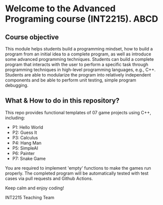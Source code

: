 # Welcome to the Advanced Programing course (INT2215). ABCD
## Course objective
This module helps students build a programming mindset, how to build a program from an initial idea to a complete program, as well as introduce some advanced programming techniques. 
Students can build a complete program that interacts with the user to perform a specific task through programming techniques in high-level programming languages, e.g., C++. 
Students are able to modularize the program into relatively independent components and be able to perform unit testing, simple program debugging.

## What & How to do in this repository?
This repo provides functional templates of 07 game projects using C++, including:
* P1: Hello World
* P2: Guess It
* P3: Calculus
* P4: Hang Man
* P5: SimpleAI
* P6: Painter
* P7: Snake Game

You are required to implement 'empty' functions to make the games run properly. 
The completed program will be automatically tested with test cases via pull requests and Github Actions.

Keep calm and enjoy coding!

INT2215 Teaching Team

